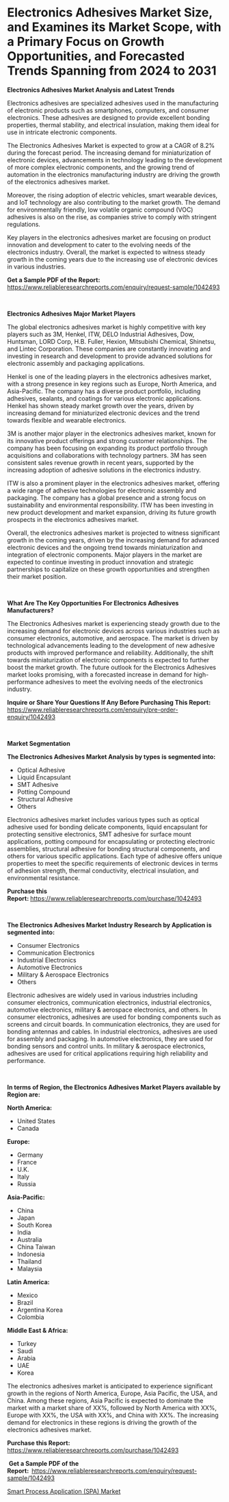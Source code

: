 <p><h1>Electronics Adhesives Market Size, and Examines its Market Scope, with a Primary Focus on Growth Opportunities, and Forecasted Trends Spanning from 2024 to 2031</h1></p><p><strong>Electronics Adhesives Market Analysis and Latest Trends</strong></p>
<p><p>Electronics adhesives are specialized adhesives used in the manufacturing of electronic products such as smartphones, computers, and consumer electronics. These adhesives are designed to provide excellent bonding properties, thermal stability, and electrical insulation, making them ideal for use in intricate electronic components.</p><p>The Electronics Adhesives Market is expected to grow at a CAGR of 8.2% during the forecast period. The increasing demand for miniaturization of electronic devices, advancements in technology leading to the development of more complex electronic components, and the growing trend of automation in the electronics manufacturing industry are driving the growth of the electronics adhesives market.</p><p>Moreover, the rising adoption of electric vehicles, smart wearable devices, and IoT technology are also contributing to the market growth. The demand for environmentally friendly, low volatile organic compound (VOC) adhesives is also on the rise, as companies strive to comply with stringent regulations.</p><p>Key players in the electronics adhesives market are focusing on product innovation and development to cater to the evolving needs of the electronics industry. Overall, the market is expected to witness steady growth in the coming years due to the increasing use of electronic devices in various industries.</p></p>
<p><strong>Get a Sample PDF of the Report:&nbsp;</strong> <a href="https://www.reliableresearchreports.com/enquiry/request-sample/1042493">https://www.reliableresearchreports.com/enquiry/request-sample/1042493</a></p>
<p>&nbsp;</p>
<p><strong>Electronics Adhesives Major Market Players</strong></p>
<p><p>The global electronics adhesives market is highly competitive with key players such as 3M, Henkel, ITW, DELO Industrial Adhesives, Dow, Huntsman, LORD Corp, H.B. Fuller, Hexion, Mitsubishi Chemical, Shinetsu, and Lintec Corporation. These companies are constantly innovating and investing in research and development to provide advanced solutions for electronic assembly and packaging applications.</p><p>Henkel is one of the leading players in the electronics adhesives market, with a strong presence in key regions such as Europe, North America, and Asia-Pacific. The company has a diverse product portfolio, including adhesives, sealants, and coatings for various electronic applications. Henkel has shown steady market growth over the years, driven by increasing demand for miniaturized electronic devices and the trend towards flexible and wearable electronics.</p><p>3M is another major player in the electronics adhesives market, known for its innovative product offerings and strong customer relationships. The company has been focusing on expanding its product portfolio through acquisitions and collaborations with technology partners. 3M has seen consistent sales revenue growth in recent years, supported by the increasing adoption of adhesive solutions in the electronics industry.</p><p>ITW is also a prominent player in the electronics adhesives market, offering a wide range of adhesive technologies for electronic assembly and packaging. The company has a global presence and a strong focus on sustainability and environmental responsibility. ITW has been investing in new product development and market expansion, driving its future growth prospects in the electronics adhesives market.</p><p>Overall, the electronics adhesives market is projected to witness significant growth in the coming years, driven by the increasing demand for advanced electronic devices and the ongoing trend towards miniaturization and integration of electronic components. Major players in the market are expected to continue investing in product innovation and strategic partnerships to capitalize on these growth opportunities and strengthen their market position.</p></p>
<p>&nbsp;</p>
<p><strong>What Are The Key Opportunities For Electronics Adhesives Manufacturers?</strong></p>
<p><p>The Electronics Adhesives market is experiencing steady growth due to the increasing demand for electronic devices across various industries such as consumer electronics, automotive, and aerospace. The market is driven by technological advancements leading to the development of new adhesive products with improved performance and reliability. Additionally, the shift towards miniaturization of electronic components is expected to further boost the market growth. The future outlook for the Electronics Adhesives market looks promising, with a forecasted increase in demand for high-performance adhesives to meet the evolving needs of the electronics industry.</p></p>
<p><strong>Inquire or Share Your Questions If Any Before Purchasing This Report:</strong> <a href="https://www.reliableresearchreports.com/enquiry/pre-order-enquiry/1042493">https://www.reliableresearchreports.com/enquiry/pre-order-enquiry/1042493</a></p>
<p>&nbsp;</p>
<p><strong>Market Segmentation</strong></p>
<p><strong>The Electronics Adhesives Market Analysis by types is segmented into:</strong></p>
<p><ul><li>Optical Adhesive</li><li>Liquid Encapsulant</li><li>SMT Adhesive</li><li>Potting Compound</li><li>Structural Adhesive</li><li>Others</li></ul></p>
<p><p>Electronics adhesives market includes various types such as optical adhesive used for bonding delicate components, liquid encapsulant for protecting sensitive electronics, SMT adhesive for surface mount applications, potting compound for encapsulating or protecting electronic assemblies, structural adhesive for bonding structural components, and others for various specific applications. Each type of adhesive offers unique properties to meet the specific requirements of electronic devices in terms of adhesion strength, thermal conductivity, electrical insulation, and environmental resistance.</p></p>
<p><strong>Purchase this Report:&nbsp;</strong><a href="https://www.reliableresearchreports.com/purchase/1042493">https://www.reliableresearchreports.com/purchase/1042493</a></p>
<p>&nbsp;</p>
<p><strong>The Electronics Adhesives Market Industry Research by Application is segmented into:</strong></p>
<p><ul><li>Consumer Electronics</li><li>Communication Electronics</li><li>Industrial Electronics</li><li>Automotive Electronics</li><li>Military & Aerospace Electronics</li><li>Others</li></ul></p>
<p><p>Electronic adhesives are widely used in various industries including consumer electronics, communication electronics, industrial electronics, automotive electronics, military & aerospace electronics, and others. In consumer electronics, adhesives are used for bonding components such as screens and circuit boards. In communication electronics, they are used for bonding antennas and cables. In industrial electronics, adhesives are used for assembly and packaging. In automotive electronics, they are used for bonding sensors and control units. In military & aerospace electronics, adhesives are used for critical applications requiring high reliability and performance.</p></p>
<p>&nbsp;</p>
<p><strong>In terms of Region, the Electronics Adhesives Market Players available by Region are:</strong></p>
<p>
    <p> <strong> North America: </strong>
        <ul>
            <li>United States</li>
            <li>Canada</li>
        </ul>
        </p> 
    <p> <strong> Europe: </strong>
        <ul>
            <li>Germany</li>
            <li>France</li>
            <li>U.K.</li>
            <li>Italy</li>
            <li>Russia</li>
        </ul>
        </p> 
    <p> <strong> Asia-Pacific: </strong>
        <ul>
            <li>China</li>
            <li>Japan</li>
            <li>South Korea</li>
            <li>India</li>
            <li>Australia</li>
            <li>China Taiwan</li>
            <li>Indonesia</li>
            <li>Thailand</li>
            <li>Malaysia</li>
        </ul>
        </p> 
    <p> <strong> Latin America: </strong>
        <ul>
            <li>Mexico</li>
            <li>Brazil</li>
            <li>Argentina Korea</li>
            <li>Colombia</li>
        </ul>
        </p> 
    <p> <strong> Middle East & Africa: </strong>
        <ul>
            <li>Turkey</li>
            <li>Saudi</li>
            <li>Arabia</li>
            <li>UAE</li>
            <li>Korea</li>
        </ul>
    </p>
    </p>
<p><p>The electronics adhesives market is anticipated to experience significant growth in the regions of North America, Europe, Asia Pacific, the USA, and China. Among these regions, Asia Pacific is expected to dominate the market with a market share of XX%, followed by North America with XX%, Europe with XX%, the USA with XX%, and China with XX%. The increasing demand for electronics in these regions is driving the growth of the electronics adhesives market.</p></p>
<p><strong>Purchase this Report: </strong><a href="https://www.reliableresearchreports.com/purchase/1042493">https://www.reliableresearchreports.com/purchase/1042493</a></p>
<p>&nbsp;<strong>Get a Sample PDF of the Report:&nbsp;&nbsp;</strong><a href="https://www.reliableresearchreports.com/enquiry/request-sample/1042493">https://www.reliableresearchreports.com/enquiry/request-sample/1042493</a></p>
<p><strong></strong></p>
<p><p><a href="https://changeable-paste-463.notion.site/Smart-Process-Application-SPA-Market-Size-Global-Industry-Overview-Market-Segmentation-and-Forec-fd00efd4741f408aa32de11bbf17ef41">Smart Process Application (SPA) Market</a></p></p>